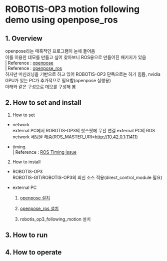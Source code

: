 # ROBOTIS-OP3 motion following demo using openpose_ros

## 1. Overview
openpose라는 매혹적인 프로그램이 눈에 들어옴  
이를 이용한 데모를 만들고 싶어 찾아보니 ROS용으로 만들어진 패키지가 있음  
 | Reference : [openpose](https://github.com/CMU-Perceptual-Computing-Lab/openpose)  
 | Reference : [openpose_ros](https://github.com/ildoonet/ros-openpose)  
하지만 머신러닝을 기반으로 하고 있어 ROBOTIS-OP3 단독으로는 하기 힘듬, nvidia GPU가 있는 PC가 추가적으로 필요함(openpose 실행용)    
아래와 같은 구성으로 데모를 구성해 봄  

## 2. How to set and install
1. How to set  
 - network  
    external PC에서 ROBOTIS-OP3의 핫스팟에 무선 연결
    external PC의 ROS network 세팅을 해줌(ROS_MASTER_URI=http://10.42.0.1:11411)

 - timing  
     | Reference : [ROS Timing issue](http://wiki.ros.org/ROS/NetworkSetup#Timing_issues.2C_TF_complaining_about_extrapolation_into_the_future.3F)

2. How to install  
 - ROBOTIS-OP3  
     ROBOTIS-GIT/ROBOTIS-OP3의 최신 소스 적용(direct_control_module 필요)  

 - external PC  
     1. [openpose 설치](https://github.com/CMU-Perceptual-Computing-Lab/openpose/blob/master/doc/installation.md)  

     2. [openpose_ros 설치](https://github.com/ildoonet/ros-openpose#installation)  

     3. robotis_op3_following_motion 설치  


## 3. How to run



## 4. How to operate
